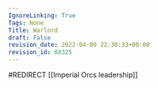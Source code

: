 ```yaml
---
IgnoreLinking: True
Tags: None
Title: Warlord
draft: False
revision_date: 2022-04-09 22:30:33+00:00
revision_id: 88325
---
```


#REDIRECT [[Imperial Orcs leadership]]